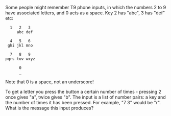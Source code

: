Some people might remember T9 phone inputs, in which the numbers 2 to 9 have associated letters, and 0 acts as a space. Key 2 has "abc", 3 has "def" etc:

```
  1   2   3
     abc def

  4   5   6
 ghi jkl mno

  7   8   9
pqrs tuv wxyz

      0
      _
```

Note that 0 is a space, not an underscore!

To get a letter you press the button a certain number of times - pressing 2 once gives "a", twice gives "b".
The input is a list of number pairs: a key and the number of times it has been pressed. For example, "7 3" would be "r". What is the message this input produces?
